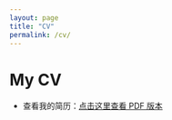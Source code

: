 ```yaml
---
layout: page
title: "CV"
permalink: /cv/
---
```


# My CV

- 查看我的简历：<a href="https://xinyuanlyu.github.io/Lyu-Xinyuan%20CV.pdf" target="_blank">点击这里查看 PDF 版本</a>
